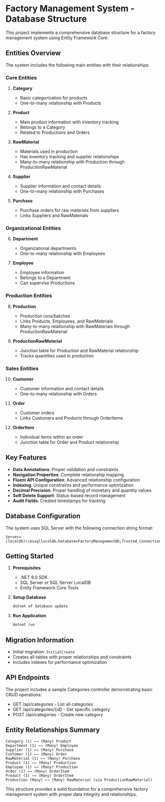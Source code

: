 # Factory Management System - Database Structure

This project implements a comprehensive database structure for a factory management system using Entity Framework Core.

## Entities Overview

The system includes the following main entities with their relationships:

### Core Entities

1. **Category**
   - Basic categorization for products
   - One-to-many relationship with Products

2. **Product**
   - Main product information with inventory tracking
   - Belongs to a Category
   - Related to Productions and Orders

3. **RawMaterial**
   - Materials used in production
   - Has inventory tracking and supplier relationships
   - Many-to-many relationship with Production through ProductionRawMaterial

4. **Supplier**
   - Supplier information and contact details
   - One-to-many relationship with Purchases

5. **Purchase**
   - Purchase orders for raw materials from suppliers
   - Links Suppliers and RawMaterials

### Organizational Entities

6. **Department**
   - Organizational departments
   - One-to-many relationship with Employees

7. **Employee**
   - Employee information
   - Belongs to a Department
   - Can supervise Productions

### Production Entities

8. **Production**
   - Production runs/batches
   - Links Products, Employees, and RawMaterials
   - Many-to-many relationship with RawMaterials through ProductionRawMaterial

9. **ProductionRawMaterial**
   - Junction table for Production and RawMaterial relationship
   - Tracks quantities used in production

### Sales Entities

10. **Customer**
    - Customer information and contact details
    - One-to-many relationship with Orders

11. **Order**
    - Customer orders
    - Links Customers and Products through OrderItems

12. **OrderItem**
    - Individual items within an order
    - Junction table for Order and Product relationship

## Key Features

- **Data Annotations**: Proper validation and constraints
- **Navigation Properties**: Complete relationship mapping
- **Fluent API Configuration**: Advanced relationship configuration
- **Indexing**: Unique constraints and performance optimization
- **Decimal Precision**: Proper handling of monetary and quantity values
- **Soft Delete Support**: Status-based record management
- **Audit Fields**: Created timestamps for tracking

## Database Configuration

The system uses SQL Server with the following connection string format:
```
Server=(localdb)\\mssqllocaldb;Database=FactoryManagementDb;Trusted_Connection=true;MultipleActiveResultSets=true;TrustServerCertificate=true
```

## Getting Started

1. **Prerequisites**
   - .NET 8.0 SDK
   - SQL Server or SQL Server LocalDB
   - Entity Framework Core Tools

2. **Setup Database**
   ```bash
   dotnet ef database update
   ```

3. **Run Application**
   ```bash
   dotnet run
   ```

## Migration Information

- Initial migration: `InitialCreate`
- Creates all tables with proper relationships and constraints
- Includes indexes for performance optimization

## API Endpoints

The project includes a sample Categories controller demonstrating basic CRUD operations:
- GET /api/categories - List all categories
- GET /api/categories/{id} - Get specific category
- POST /api/categories - Create new category

## Entity Relationships Summary

```
Category (1) ←→ (Many) Product
Department (1) ←→ (Many) Employee
Supplier (1) ←→ (Many) Purchase
Customer (1) ←→ (Many) Order
RawMaterial (1) ←→ (Many) Purchase
Product (1) ←→ (Many) Production
Employee (1) ←→ (Many) Production
Order (1) ←→ (Many) OrderItem
Product (1) ←→ (Many) OrderItem
Production (Many) ←→ (Many) RawMaterial (via ProductionRawMaterial)
```

This structure provides a solid foundation for a comprehensive factory management system with proper data integrity and relationships.